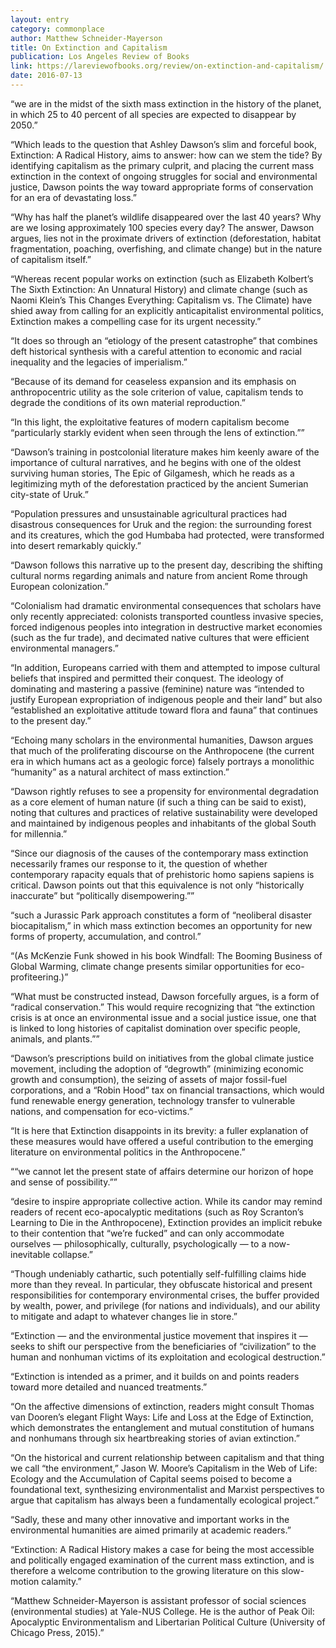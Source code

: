 ```yaml
---
layout: entry
category: commonplace
author: Matthew Schneider-Mayerson
title: On Extinction and Capitalism
publication: Los Angeles Review of Books
link: https://lareviewofbooks.org/review/on-extinction-and-capitalism/
date: 2016-07-13
---
```


“we are in the midst of the sixth mass extinction in the history of the planet, in which 25 to 40 percent of all species are expected to disappear by 2050.”

“Which leads to the question that Ashley Dawson’s slim and forceful book, Extinction: A Radical History, aims to answer: how can we stem the tide? By identifying capitalism as the primary culprit, and placing the current mass extinction in the context of ongoing struggles for social and environmental justice, Dawson points the way toward appropriate forms of conservation for an era of devastating loss.”

“Why has half the planet’s wildlife disappeared over the last 40 years? Why are we losing approximately 100 species every day? The answer, Dawson argues, lies not in the proximate drivers of extinction (deforestation, habitat fragmentation, poaching, overfishing, and climate change) but in the nature of capitalism itself.”

“Whereas recent popular works on extinction (such as Elizabeth Kolbert’s The Sixth Extinction: An Unnatural History) and climate change (such as Naomi Klein’s This Changes Everything: Capitalism vs. The Climate) have shied away from calling for an explicitly anticapitalist environmental politics, Extinction makes a compelling case for its urgent necessity.”

“It does so through an “etiology of the present catastrophe” that combines deft historical synthesis with a careful attention to economic and racial inequality and the legacies of imperialism.”

“Because of its demand for ceaseless expansion and its emphasis on anthropocentric utility as the sole criterion of value, capitalism tends to degrade the conditions of its own material reproduction.”

“In this light, the exploitative features of modern capitalism become “particularly starkly evident when seen through the lens of extinction.””

“Dawson’s training in postcolonial literature makes him keenly aware of the importance of cultural narratives, and he begins with one of the oldest surviving human stories, The Epic of Gilgamesh, which he reads as a legitimizing myth of the deforestation practiced by the ancient Sumerian city-state of Uruk.”

“Population pressures and unsustainable agricultural practices had disastrous consequences for Uruk and the region: the surrounding forest and its creatures, which the god Humbaba had protected, were transformed into desert remarkably quickly.”

“Dawson follows this narrative up to the present day, describing the shifting cultural norms regarding animals and nature from ancient Rome through European colonization.”

“Colonialism had dramatic environmental consequences that scholars have only recently appreciated: colonists transported countless invasive species, forced indigenous peoples into integration in destructive market economies (such as the fur trade), and decimated native cultures that were efficient environmental managers.”

“In addition, Europeans carried with them and attempted to impose cultural beliefs that inspired and permitted their conquest. The ideology of dominating and mastering a passive (feminine) nature was “intended to justify European expropriation of indigenous people and their land” but also “established an exploitative attitude toward flora and fauna” that continues to the present day.”

“Echoing many scholars in the environmental humanities, Dawson argues that much of the proliferating discourse on the Anthropocene (the current era in which humans act as a geologic force) falsely portrays a monolithic “humanity” as a natural architect of mass extinction.”

“Dawson rightly refuses to see a propensity for environmental degradation as a core element of human nature (if such a thing can be said to exist), noting that cultures and practices of relative sustainability were developed and maintained by indigenous peoples and inhabitants of the global South for millennia.”

“Since our diagnosis of the causes of the contemporary mass extinction necessarily frames our response to it, the question of whether contemporary rapacity equals that of prehistoric homo sapiens sapiens is critical. Dawson points out that this equivalence is not only “historically inaccurate” but “politically disempowering.””

“such a Jurassic Park approach constitutes a form of “neoliberal disaster biocapitalism,” in which mass extinction becomes an opportunity for new forms of property, accumulation, and control.”

“(As McKenzie Funk showed in his book Windfall: The Booming Business of Global Warming, climate change presents similar opportunities for eco-profiteering.)”

“What must be constructed instead, Dawson forcefully argues, is a form of “radical conservation.” This would require recognizing that “the extinction crisis is at once an environmental issue and a social justice issue, one that is linked to long histories of capitalist domination over specific people, animals, and plants.””

“Dawson’s prescriptions build on initiatives from the global climate justice movement, including the adoption of “degrowth” (minimizing economic growth and consumption), the seizing of assets of major fossil-fuel corporations, and a “Robin Hood” tax on financial transactions, which would fund renewable energy generation, technology transfer to vulnerable nations, and compensation for eco-victims.”

“It is here that Extinction disappoints in its brevity: a fuller explanation of these measures would have offered a useful contribution to the emerging literature on environmental politics in the Anthropocene.”

““we cannot let the present state of affairs determine our horizon of hope and sense of possibility.””

“desire to inspire appropriate collective action. While its candor may remind readers of recent eco-apocalyptic meditations (such as Roy Scranton’s Learning to Die in the Anthropocene), Extinction provides an implicit rebuke to their contention that “we’re fucked” and can only accommodate ourselves — philosophically, culturally, psychologically — to a now-inevitable collapse.”

“Though undeniably cathartic, such potentially self-fulfilling claims hide more than they reveal. In particular, they obfuscate historical and present responsibilities for contemporary environmental crises, the buffer provided by wealth, power, and privilege (for nations and individuals), and our ability to mitigate and adapt to whatever changes lie in store.”

“Extinction — and the environmental justice movement that inspires it — seeks to shift our perspective from the beneficiaries of “civilization” to the human and nonhuman victims of its exploitation and ecological destruction.”

“Extinction is intended as a primer, and it builds on and points readers toward more detailed and nuanced treatments.”

“On the affective dimensions of extinction, readers might consult Thomas van Dooren’s elegant Flight Ways: Life and Loss at the Edge of Extinction, which demonstrates the entanglement and mutual constitution of humans and nonhumans through six heartbreaking stories of avian extinction.”

“On the historical and current relationship between capitalism and that thing we call “the environment,” Jason W. Moore’s Capitalism in the Web of Life: Ecology and the Accumulation of Capital seems poised to become a foundational text, synthesizing environmentalist and Marxist perspectives to argue that capitalism has always been a fundamentally ecological project.”

“Sadly, these and many other innovative and important works in the environmental humanities are aimed primarily at academic readers.”

“Extinction: A Radical History makes a case for being the most accessible and politically engaged examination of the current mass extinction, and is therefore a welcome contribution to the growing literature on this slow-motion calamity.”

“Matthew Schneider-Mayerson is assistant professor of social sciences (environmental studies) at Yale-NUS College. He is the author of Peak Oil: Apocalyptic Environmentalism and Libertarian Political Culture (University of Chicago Press, 2015).”

